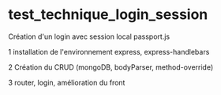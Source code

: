 # test_technique_login_session
Création d'un login avec session local passport.js

1 installation de l'environnement express, express-handlebars

2 Création du CRUD (mongoDB, bodyParser, method-override)

3 router, login, amélioration du front
